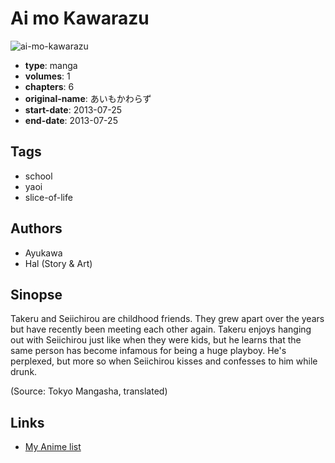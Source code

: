 # Ai mo Kawarazu

![ai-mo-kawarazu](https://cdn.myanimelist.net/images/manga/3/224380.jpg)

-   **type**: manga
-   **volumes**: 1
-   **chapters**: 6
-   **original-name**: あいもかわらず
-   **start-date**: 2013-07-25
-   **end-date**: 2013-07-25

## Tags

-   school
-   yaoi
-   slice-of-life

## Authors

-   Ayukawa
-   Hal (Story & Art)

## Sinopse

Takeru and Seiichirou are childhood friends. They grew apart over the years but have recently been meeting each other again. Takeru enjoys hanging out with Seiichirou just like when they were kids, but he learns that the same person has become infamous for being a huge playboy. He's perplexed, but more so when Seiichirou kisses and confesses to him while drunk.

(Source: Tokyo Mangasha, translated)

## Links

-   [My Anime list](https://myanimelist.net/manga/116045/Ai_mo_Kawarazu)
